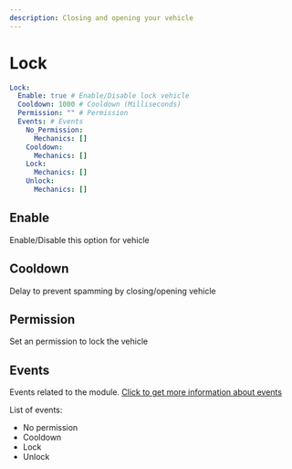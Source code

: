 ```yaml
---
description: Closing and opening your vehicle
---
```


# Lock

```yaml
Lock:
  Enable: true # Enable/Disable lock vehicle
  Cooldown: 1000 # Cooldown (Milliseconds)
  Permission: "" # Permission
  Events: # Events
    No_Permission:
      Mechanics: []
    Cooldown:
      Mechanics: []
    Lock:
      Mechanics: []
    Unlock:
      Mechanics: []
```

## Enable

Enable/Disable this option for vehicle

## Cooldown

Delay to prevent spamming by closing/opening vehicle

## Permission

Set an permission to lock the vehicle

## Events

Events related to the module.  [Click to get more information about events](../events-mechanics/)

List of events:

* No permission
* Cooldown
* Lock
* Unlock
